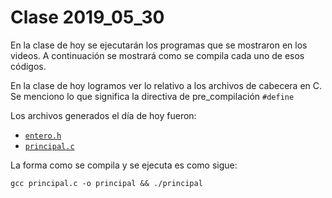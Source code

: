 # Clase 2019_05_30

En la clase de hoy se ejecutarán los programas que se mostraron en los videos. A continuación se mostrará como se compila cada uno de esos códigos.

En la clase de hoy logramos ver lo relativo a los archivos de cabecera en C.
Se menciono lo que significa la directiva de pre_compilación `#define`

Los archivos generados el día de hoy fueron:

* [`entero.h`](entero.h)
* [`principal.c`](principal.c)

La forma como se compila y se ejecuta es como sigue:

```
gcc principal.c -o principal && ./principal
```

